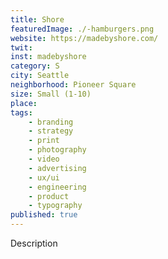 ```yaml
---
title: Shore
featuredImage: ./-hamburgers.png
website: https://madebyshore.com/
twit: 
inst: madebyshore
category: S
city: Seattle
neighborhood: Pioneer Square
size: Small (1-10)
place: 
tags:
    - branding
    - strategy
    - print
    - photography
    - video
    - advertising
    - ux/ui
    - engineering
    - product
    - typography
published: true
---
```


Description
